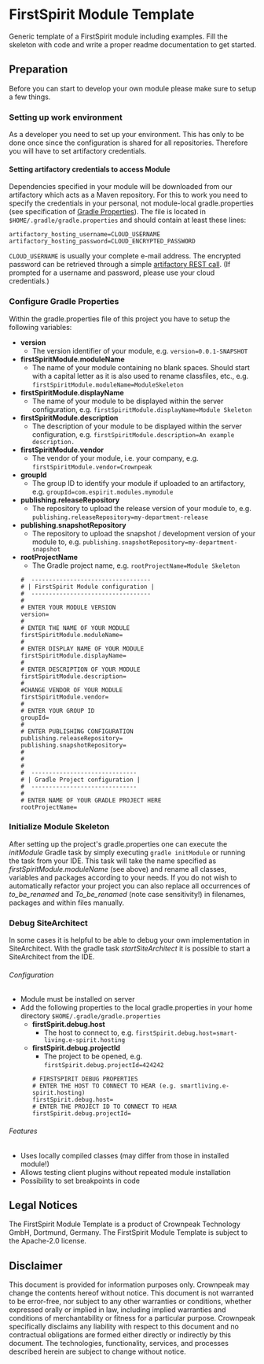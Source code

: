 # FirstSpirit Module Template
 
Generic template of a FirstSpirit module including examples. Fill the skeleton with code and write a proper readme documentation to get started.

## Preparation

Before you can start to develop your own module please make sure to setup a few things.

### Setting up work environment
As a developer you need to set up your environment. This has only to be done once since the
configuration is shared for all repositories. Therefore you will have to set artifactory credentials.

#### Setting artifactory credentials to access Module
Dependencies specified in your module will be downloaded from our artifactory which acts as
a Maven repository. For this to work you need to specify the credentials in your personal, not
module-local gradle.properties (see specification of
[Gradle Properties](https://docs.gradle.org/current/userguide/build_environment.html#sec:gradle_configuration_properties)).
The file is located in `$HOME/.gradle/gradle.properties` and should contain at least these lines:
```
artifactory_hosting_username=CLOUD_USERNAME
artifactory_hosting_password=CLOUD_ENCRYPTED_PASSWORD
```
`CLOUD_USERNAME` is usually your complete e-mail address. The encrypted password can be
retrieved through a simple
[artifactory REST call](https://artifactory.e-spirit.hosting/artifactory/api/security/encryptedPassword).
(If prompted for a username and password, please use your cloud credentials.)

### Configure Gradle Properties

Within the gradle.properties file of this project you have to setup the following variables:

- **version** 
  - The version identifier of your module, e.g. `version=0.0.1-SNAPSHOT`
- **firstSpiritModule.moduleName** 
  - The name of your module containing no blank spaces. Should start with a capital
  letter as it is also used to rename classfiles, etc., e.g. `firstSpiritModule.moduleName=ModuleSkeleton`
- **firstSpiritModule.displayName** 
  - The name of your module to be displayed within the server configuration, e.g. `firstSpiritModule.displayName=Module Skeleton`
- **firstSpiritModule.description**
  - The description of your module to be displayed within the server configuration, e.g. `firstSpiritModule.description=An example description.`
- **firstSpiritModule.vendor**
  - The vendor of your module, i.e. your company, e.g. `firstSpiritModule.vendor=Crownpeak`
- **groupId**
  - The group ID to identify your module if uploaded to an artifactory, e.g. `groupId=com.espirit.modules.mymodule`
- **publishing.releaseRepository**
  - The repository to upload the release version of your module to, e.g. `publishing.releaseRepository=my-department-release`
- **publishing.snapshotRepository**
  - The repository to upload the snapshot / development version of your module to, e.g. `publishing.snapshotRepository=my-department-snapshot`
- **rootProjectName**
  - The Gradle project name, e.g. `rootProjectName=Module Skeleton`
  ```
  #  ----------------------------------
  # | FirstSpirit Module configuration |
  #  ----------------------------------
  #
  # ENTER YOUR MODULE VERSION
  version=
  #
  # ENTER THE NAME OF YOUR MODULE
  firstSpiritModule.moduleName=
  #
  # ENTER DISPLAY NAME OF YOUR MODULE
  firstSpiritModule.displayName=
  #
  # ENTER DESCRIPTION OF YOUR MODULE
  firstSpiritModule.description=
  #
  #CHANGE VENDOR OF YOUR MODULE
  firstSpiritModule.vendor=
  #
  # ENTER YOUR GROUP ID
  groupId=
  #
  # ENTER PUBLISHING CONFIGURATION
  publishing.releaseRepository=
  publishing.snapshotRepository=
  #
  #
  # 
  #  ------------------------------
  # | Gradle Project configuration |
  #  ------------------------------
  #
  # ENTER NAME OF YOUR GRADLE PROJECT HERE
  rootProjectName=
  ```

### Initialize Module Skeleton

After setting up the project's gradle.properties one can execute the *initModule* Gradle task by simply executing
`gradle initModule` or running the task from your IDE. This task will take the name specified as 
*firstSpiritModule.moduleName* (see above) and rename all classes, variables and packages according to your needs. If
you do not wish to automatically refactor your project you can also replace all occurrences of *to_be_renamed* and
*To_be_renamed* (note case sensitivity!) in filenames, packages and within files manually.

### Debug SiteArchitect
In some cases it is helpful to be able to debug your own implementation in SiteArchitect. With the gradle task 
*startSiteArchitect* it is possible to start a SiteArchitect from the IDE.
###### Configuration
- Module must be installed on server
- Add the following properties to the local gradle.properties in your home directory `$HOME/.gradle/gradle.properties`
  - **firstSpirit.debug.host**
    - The host to connect to, e.g. `firstSpirit.debug.host=smart-living.e-spirit.hosting`
  - **firstSpirit.debug.projectId**
    - The project to be opened, e.g. `firstSpirit.debug.projectId=424242`
    ```
    # FIRSTSPIRIT DEBUG PROPERTIES
    # ENTER THE HOST TO CONNECT TO HEAR (e.g. smartliving.e-spirit.hosting)
    firstSpirit.debug.host=
    # ENTER THE PROJECT ID TO CONNECT TO HEAR
    firstSpirit.debug.projectId=
    ```
###### Features
- Uses locally compiled classes (may differ from those in installed module!)
- Allows testing client plugins without repeated module installation
- Possibility to set breakpoints in code

## Legal Notices
The FirstSpirit Module Template is a product of Crownpeak Technology GmbH, Dortmund, Germany.
The FirstSpirit Module Template is subject to the Apache-2.0 license.

## Disclaimer
This document is provided for information purposes only. Crownpeak may change the contents hereof without notice.
This document is not warranted to be error-free, nor subject to any other warranties or conditions, whether expressed
orally or implied in law, including implied warranties and conditions of merchantability or fitness for a particular
purpose. Crownpeak specifically disclaims any liability with respect to this document and no contractual obligations
are formed either directly or indirectly by this document. The technologies, functionality, services, and processes
described herein are subject to change without notice.